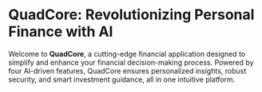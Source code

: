 <h1>QuadCore: Revolutionizing Personal Finance with AI</h1>

Welcome to **QuadCore**, a cutting-edge financial application designed to simplify and enhance your financial decision-making process. Powered by four AI-driven features, QuadCore ensures personalized insights, robust security, and smart investment guidance, all in one intuitive platform.

